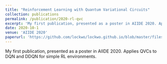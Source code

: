 ```yaml
---
title: "Reinforcement Learning with Quantum Variational Circuits"
collection: publications
permalink: /publication/2020-rl-qvc
excerpt: 'My first publication, presented as a poster in AIIDE 2020. Applies QVCs to DQN and DDQN for simple RL environments.'
date: 2020-10-1
venue: 'AIIDE 2020'
paperurl: 'https://github.com/lockwo/lockwo.github.io/blob/master/files/7437-Article%20Text-10884-1-10-20200930%20(4).pdf'
---
```


My first publication, presented as a poster in AIIDE 2020. Applies QVCs to DQN and DDQN for simple RL environments.
